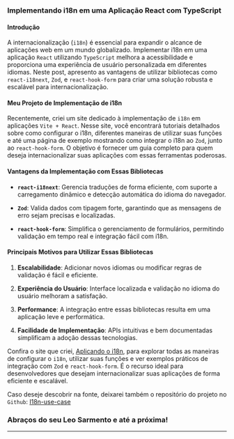 ### Implementando i18n em uma Aplicação React com TypeScript

#### Introdução

A internacionalização (`i18n`) é essencial para expandir o alcance de aplicações web em um mundo globalizado. Implementar i18n em uma aplicação `React` utilizando `TypeScript` melhora a acessibilidade e proporciona uma experiência de usuário personalizada em diferentes idiomas. Neste post, apresento as vantagens de utilizar bibliotecas como `react-i18next`, `Zod`, e `react-hook-form` para criar uma solução robusta e escalável para internacionalização.

#### Meu Projeto de Implementação de i18n

Recentemente, criei um site dedicado à implementação de `i18n` em aplicações `Vite + React`. Nesse site, você encontrará tutoriais detalhados sobre como configurar o i18n, diferentes maneiras de utilizar suas funções e até uma página de exemplo mostrando como integrar o i18n ao `Zod`, junto ao `react-hook-form`. O objetivo é fornecer um guia completo para quem deseja internacionalizar suas aplicações com essas ferramentas poderosas.

#### Vantagens da Implementação com Essas Bibliotecas

- **`react-i18next`**: Gerencia traduções de forma eficiente, com suporte a carregamento dinâmico e detecção automática do idioma do navegador.

- **`Zod`**: Valida dados com tipagem forte, garantindo que as mensagens de erro sejam precisas e localizadas.

- **`react-hook-form`**: Simplifica o gerenciamento de formulários, permitindo validação em tempo real e integração fácil com i18n.

#### Principais Motivos para Utilizar Essas Bibliotecas

1. **Escalabilidade**: Adicionar novos idiomas ou modificar regras de validação é fácil e eficiente.

2. **Experiência do Usuário**: Interface localizada e validação no idioma do usuário melhoram a satisfação.

3. **Performance**: A integração entre essas bibliotecas resulta em uma aplicação leve e performática.

4. **Facilidade de Implementação**: APIs intuitivas e bem documentadas simplificam a adoção dessas tecnologias.

Confira o site que criei, [Aplicando o i18n](https://i18n.leosarmento.com), para explorar todas as maneiras de configurar o `i18n`, utilizar suas funções e ver exemplos práticos de integração com `Zod` e `react-hook-form`. É o recurso ideal para desenvolvedores que desejam internacionalizar suas aplicações de forma eficiente e escalável.

Caso deseje descobrir na fonte, deixarei também o repositório do projeto no `Github`: [I18n-use-case](https://github.com/LeonardoSarmento/i18n-use-case)

### Abraços do seu Leo Sarmento e até a próxima!

---